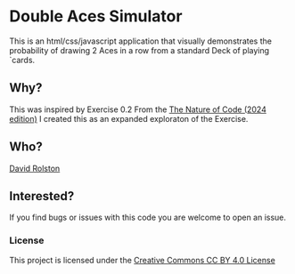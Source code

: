 # Double Aces Simulator

This is an html/css/javascript application that visually demonstrates the probability of drawing 2 Aces in a row from a standard Deck of playing `cards.

## Why?
This was inspired by Exercise 0.2 From the [The Nature of Code (2024 edition)](https://natureofcode.com/random/ "The Nature of Code by Daniel Shiffman")
I created this as an expanded exploraton of the Exercise.

## Who?
[David Rolston](https://github.com/gizmola)

## Interested?
If you find bugs or issues with this code you are welcome to open an issue.

### License
This project is licensed under the [Creative Commons CC BY 4.0 License](https://creativecommons.org/licenses/by/4.0/)
